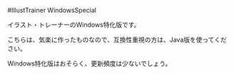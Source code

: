 ﻿#IllustTrainer WindowsSpecial

イラスト・トレーナーのWindows特化版です。

こちらは、気楽に作ったものなので、互換性重視の方は、Java版を使ってください。

Windows特化版はおそらく、更新頻度は少ないでしょう。